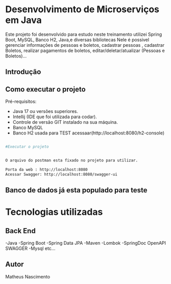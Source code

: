 # Desenvolvimento de Microserviços em Java

Este projeto foi desenvolvido para estudo neste treinamento utilizei Spring Boot,
MySQL, Banco H2, Java,e diversas bibliotecas
Nele é possivel gerenciar informações de pessoas e boletos, cadastrar pessoas , cadastrar Boletos,
realizar pagamentos de boletos, editar/deletar/atualizar (Pessoas e Boletos)...

## Introdução


## Como executar o projeto

Pré-requisitos:

* Java 17 ou versões superiores.
* Intellij (IDE que foi utilizada para codar).
* Controle de versão GIT instalado na sua máquina.
* Banco MySQL
* Banco H2 usada para TEST acessaar(http://localhost:8080/h2-console)

```bash

#Executar o projeto


O arquivo do postman esta fixado no projeto para utilizar.

Porta da web : http://localhost:8080
Acessar Swagger: http://localhost:8080/swagger-ui


```

## Banco de dados já esta populado para teste


# Tecnologias utilizadas

## Back End

-Java
-Spring Boot
-Spring Data JPA
-Maven
-Lombok
-SpringDoc OpenAPI SWAGGER
-Mysql etc...


## Autor
Matheus Nascimento